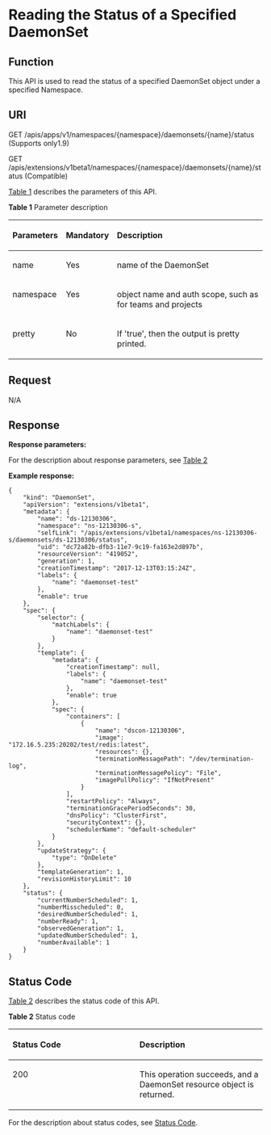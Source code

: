 # Reading the Status of a Specified DaemonSet<a name="cce_02_0137"></a>

## Function<a name="section8900016"></a>

This API is used to read the status of a specified DaemonSet object under a specified Namespace.

## URI<a name="section12991283"></a>

GET /apis/apps/v1/namespaces/\{namespace\}/daemonsets/\{name\}/status \(Supports only1.9\)

GET /apis/extensions/v1beta1/namespaces/\{namespace\}/daemonsets/\{name\}/status \(Compatible\)

[Table 1](#d0e32595)  describes the parameters of this API.

**Table  1**  Parameter description

<a name="d0e32595"></a>
<table><thead align="left"><tr id="row298911354615"><th class="cellrowborder" valign="top" width="18.38%" id="mcps1.2.4.1.1"><p id="p65652297517"><a name="p65652297517"></a><a name="p65652297517"></a>Parameters</p>
</th>
<th class="cellrowborder" valign="top" width="16.950000000000003%" id="mcps1.2.4.1.2"><p id="p165661629135114"><a name="p165661629135114"></a><a name="p165661629135114"></a>Mandatory</p>
</th>
<th class="cellrowborder" valign="top" width="64.67%" id="mcps1.2.4.1.3"><p id="p14567629115114"><a name="p14567629115114"></a><a name="p14567629115114"></a>Description</p>
</th>
</tr>
</thead>
<tbody><tr id="row699016315465"><td class="cellrowborder" valign="top" width="18.38%" headers="mcps1.2.4.1.1 "><p id="p36926006"><a name="p36926006"></a><a name="p36926006"></a>name</p>
</td>
<td class="cellrowborder" valign="top" width="16.950000000000003%" headers="mcps1.2.4.1.2 "><p id="p38216549"><a name="p38216549"></a><a name="p38216549"></a>Yes</p>
</td>
<td class="cellrowborder" valign="top" width="64.67%" headers="mcps1.2.4.1.3 "><p id="p8532797"><a name="p8532797"></a><a name="p8532797"></a>name of the DaemonSet</p>
</td>
</tr>
<tr id="row139901935467"><td class="cellrowborder" valign="top" width="18.38%" headers="mcps1.2.4.1.1 "><p id="p46393742"><a name="p46393742"></a><a name="p46393742"></a>namespace</p>
</td>
<td class="cellrowborder" valign="top" width="16.950000000000003%" headers="mcps1.2.4.1.2 "><p id="p66905650"><a name="p66905650"></a><a name="p66905650"></a>Yes</p>
</td>
<td class="cellrowborder" valign="top" width="64.67%" headers="mcps1.2.4.1.3 "><p id="p50648570"><a name="p50648570"></a><a name="p50648570"></a>object name and auth scope, such as for teams and projects</p>
</td>
</tr>
<tr id="row169901732467"><td class="cellrowborder" valign="top" width="18.38%" headers="mcps1.2.4.1.1 "><p id="p12932809"><a name="p12932809"></a><a name="p12932809"></a>pretty</p>
</td>
<td class="cellrowborder" valign="top" width="16.950000000000003%" headers="mcps1.2.4.1.2 "><p id="p40924636"><a name="p40924636"></a><a name="p40924636"></a>No</p>
</td>
<td class="cellrowborder" valign="top" width="64.67%" headers="mcps1.2.4.1.3 "><p id="p26561199"><a name="p26561199"></a><a name="p26561199"></a>If 'true', then the output is pretty printed.</p>
</td>
</tr>
</tbody>
</table>

## Request<a name="section49812686"></a>

N/A

## Response<a name="section45660994"></a>

**Response parameters:**

For the description about response parameters, see  [Table 2](creating-a-daemonset.md#d0e31376)

**Example response:**

```
{
    "kind": "DaemonSet",
    "apiVersion": "extensions/v1beta1",
    "metadata": {
        "name": "ds-12130306",
        "namespace": "ns-12130306-s",
        "selfLink": "/apis/extensions/v1beta1/namespaces/ns-12130306-s/daemonsets/ds-12130306/status",
        "uid": "dc72a82b-dfb3-11e7-9c19-fa163e2d897b",
        "resourceVersion": "419052",
        "generation": 1,
        "creationTimestamp": "2017-12-13T03:15:24Z",
        "labels": {
            "name": "daemonset-test"
        },
        "enable": true
    },
    "spec": {
        "selector": {
            "matchLabels": {
                "name": "daemonset-test"
            }
        },
        "template": {
            "metadata": {
                "creationTimestamp": null,
                "labels": {
                    "name": "daemonset-test"
                },
                "enable": true
            },
            "spec": {
                "containers": [
                    {
                        "name": "dscon-12130306",
                        "image": "172.16.5.235:20202/test/redis:latest",
                        "resources": {},
                        "terminationMessagePath": "/dev/termination-log",
                        "terminationMessagePolicy": "File",
                        "imagePullPolicy": "IfNotPresent"
                    }
                ],
                "restartPolicy": "Always",
                "terminationGracePeriodSeconds": 30,
                "dnsPolicy": "ClusterFirst",
                "securityContext": {},
                "schedulerName": "default-scheduler"
            }
        },
        "updateStrategy": {
            "type": "OnDelete"
        },
        "templateGeneration": 1,
        "revisionHistoryLimit": 10
    },
    "status": {
        "currentNumberScheduled": 1,
        "numberMisscheduled": 0,
        "desiredNumberScheduled": 1,
        "numberReady": 1,
        "observedGeneration": 1,
        "updatedNumberScheduled": 1,
        "numberAvailable": 1
    }
}
```

## Status Code<a name="section8295769"></a>

[Table 2](#d0e32673)  describes the status code of this API.

**Table  2**  Status code

<a name="d0e32673"></a>
<table><thead align="left"><tr id="row58580616171015"><th class="cellrowborder" valign="top" width="50%" id="mcps1.2.3.1.1"><p id="p45288850"><a name="p45288850"></a><a name="p45288850"></a>Status Code</p>
</th>
<th class="cellrowborder" valign="top" width="50%" id="mcps1.2.3.1.2"><p id="p44518222"><a name="p44518222"></a><a name="p44518222"></a>Description</p>
</th>
</tr>
</thead>
<tbody><tr id="row3769153171015"><td class="cellrowborder" valign="top" width="50%" headers="mcps1.2.3.1.1 "><p id="p26278426"><a name="p26278426"></a><a name="p26278426"></a>200</p>
</td>
<td class="cellrowborder" valign="top" width="50%" headers="mcps1.2.3.1.2 "><p id="p48177787"><a name="p48177787"></a><a name="p48177787"></a>This operation succeeds, and a DaemonSet resource object is returned.</p>
</td>
</tr>
</tbody>
</table>

For the description about status codes, see  [Status Code](status-code.md).

